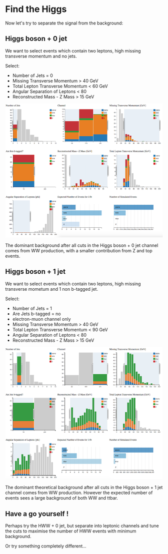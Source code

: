 # Find the Higgs

Now let's try to separate the signal from the background:

## Higgs boson + 0 jet
We want to select events which contain two leptons, high missing transverse momentum and no jets.  

Select: 

* Number of Jets = 0
* Missing Transverse Momentum > 40 GeV
* Total Lepton Transverse Momentum < 60 GeV
* Angular Separation of Leptons < 80
* Reconstructed Mass - Z Mass > 15 GeV



![](pictures/HWW0jets.png)

The dominant background after all cuts in the
Higgs boson + 0 jet channel comes from WW
production, with a smaller contribution from Z and top events.

## Higgs boson + 1 jet

We want to select events which contain two leptons, high missing transverse mometum and 1 non b-tagged jet.

Select: 

* Number of Jets = 1
* Are Jets b-tagged = no
* electron-muon channel only
* Missing Transverse Momentum > 40 GeV
* Total Lepton Transverse Momentum < 90 GeV
* Angular Separation of Leptons < 80
* Reconstructed Mass - Z Mass > 15 GeV

![](pictures/HWW1jet.png)

The dominant theoretical background after all cuts in the
Higgs boson + 1 jet channel comes from WW
production.  However the expected number of events sees a large background of both WW and ttbar. 

## Have a go yourself !

Perhaps try the HWW + 0 jet, but separate into leptonic channels and tune the cuts to maximise the number of HWW events with minimum background.  

Or try something completely different...

